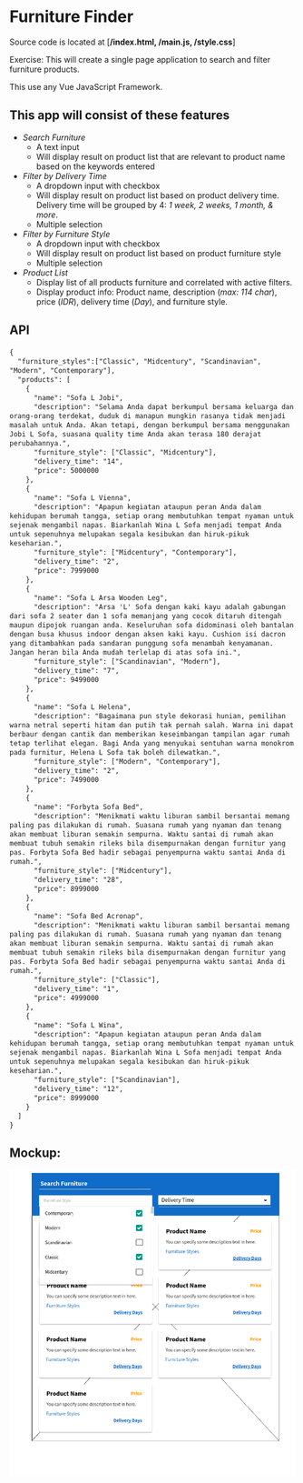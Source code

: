 
# Furniture Finder

Source code is located at [**/index.html, /main.js, /style.css**]

Exercise: This will create a single page application to search and filter furniture products.

This use any Vue JavaScript Framework.

## This app will consist of these features
 - _Search Furniture_
	- A text input
	- Will display result on product list that are relevant to product name based on the keywords entered
 - _Filter by Delivery Time_
	- A dropdown input with checkbox
	- Will display result on product list based on product delivery time. Delivery time will be grouped by 4: _1 week, 2 weeks, 1 month, & more_.
	- Multiple selection
- _Filter by Furniture Style_
	- A dropdown input with checkbox
	- Will display result on product list based on product furniture style
	- Multiple selection
- _Product List_
	- Display list of all products furniture and correlated with active filters.
	- Display product info: Product name, description (_max: 114 char_), price (_IDR_), delivery time (_Day_), and furniture style.

## API
    {
      "furniture_styles":["Classic", "Midcentury", "Scandinavian", "Modern", "Contemporary"],
      "products": [
        {
          "name": "Sofa L Jobi",
          "description": "Selama Anda dapat berkumpul bersama keluarga dan orang-orang terdekat, duduk di manapun mungkin rasanya tidak menjadi masalah untuk Anda. Akan tetapi, dengan berkumpul bersama menggunakan Jobi L Sofa, suasana quality time Anda akan terasa 180 derajat perubahannya.",
          "furniture_style": ["Classic", "Midcentury"],
          "delivery_time": "14",
          "price": 5000000
        },
        {
          "name": "Sofa L Vienna",
          "description": "Apapun kegiatan ataupun peran Anda dalam kehidupan berumah tangga, setiap orang membutuhkan tempat nyaman untuk sejenak mengambil napas. Biarkanlah Wina L Sofa menjadi tempat Anda untuk sepenuhnya melupakan segala kesibukan dan hiruk-pikuk keseharian.",
          "furniture_style": ["Midcentury", "Contemporary"],
          "delivery_time": "2",
          "price": 7999000
        },
        {
          "name": "Sofa L Arsa Wooden Leg",
          "description": "Arsa 'L' Sofa dengan kaki kayu adalah gabungan dari sofa 2 seater dan 1 sofa memanjang yang cocok ditaruh ditengah maupun dipojok ruangan anda. Keseluruhan sofa didominasi oleh bantalan dengan busa khusus indoor dengan aksen kaki kayu. Cushion isi dacron yang ditambahkan pada sandaran punggung sofa menambah kenyamanan. Jangan heran bila Anda mudah terlelap di atas sofa ini.",
          "furniture_style": ["Scandinavian", "Modern"],
          "delivery_time": "7",
          "price": 9499000
        },
        {
          "name": "Sofa L Helena",
          "description": "Bagaimana pun style dekorasi hunian, pemilihan warna netral seperti hitam dan putih tak pernah salah. Warna ini dapat berbaur dengan cantik dan memberikan keseimbangan tampilan agar rumah tetap terlihat elegan. Bagi Anda yang menyukai sentuhan warna monokrom pada furnitur, Helena L Sofa tak boleh dilewatkan.",
          "furniture_style": ["Modern", "Contemporary"],
          "delivery_time": "2",
          "price": 7499000
        },
        {
          "name": "Forbyta Sofa Bed",
          "description": "Menikmati waktu liburan sambil bersantai memang paling pas dilakukan di rumah. Suasana rumah yang nyaman dan tenang akan membuat liburan semakin sempurna. Waktu santai di rumah akan membuat tubuh semakin rileks bila disempurnakan dengan furnitur yang pas. Forbyta Sofa Bed hadir sebagai penyempurna waktu santai Anda di rumah.",
          "furniture_style": ["Midcentury"],
          "delivery_time": "28",
          "price": 8999000
        },
        {
          "name": "Sofa Bed Acronap",
          "description": "Menikmati waktu liburan sambil bersantai memang paling pas dilakukan di rumah. Suasana rumah yang nyaman dan tenang akan membuat liburan semakin sempurna. Waktu santai di rumah akan membuat tubuh semakin rileks bila disempurnakan dengan furnitur yang pas. Forbyta Sofa Bed hadir sebagai penyempurna waktu santai Anda di rumah.",
          "furniture_style": ["Classic"],
          "delivery_time": "1",
          "price": 4999000
        },
        {
          "name": "Sofa L Wina",
          "description": "Apapun kegiatan ataupun peran Anda dalam kehidupan berumah tangga, setiap orang membutuhkan tempat nyaman untuk sejenak mengambil napas. Biarkanlah Wina L Sofa menjadi tempat Anda untuk sepenuhnya melupakan segala kesibukan dan hiruk-pikuk keseharian.",
          "furniture_style": ["Scandinavian"],
          "delivery_time": "12",
          "price": 8999000
        }
      ]
    }

## Mockup:
![enter image description here](https://raw.githubusercontent.com/ardeman/Furniture-Finder/master/mockup.png)

